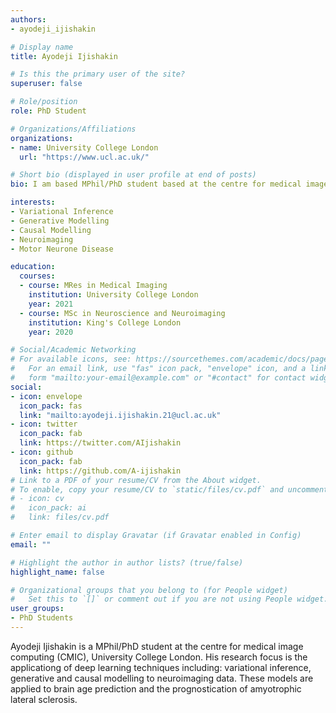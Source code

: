 ```yaml
---
authors:
- ayodeji_ijishakin

# Display name
title: Ayodeji Ijishakin

# Is this the primary user of the site?
superuser: false

# Role/position
role: PhD Student 

# Organizations/Affiliations
organizations:
- name: University College London
  url: "https://www.ucl.ac.uk/"

# Short bio (displayed in user profile at end of posts) 
bio: I am based MPhil/PhD student based at the centre for medical image computing (CMIC). My research uses deep learning in-order to predict brain age and prognosticate ALS Disease. My particular interests within deep learning include: variational inference, generative modelling and causal modelling. 

interests:
- Variational Inference 
- Generative Modelling 
- Causal Modelling 
- Neuroimaging
- Motor Neurone Disease 

education:
  courses:
  - course: MRes in Medical Imaging
    institution: University College London
    year: 2021
  - course: MSc in Neuroscience and Neuroimaging
    institution: King's College London
    year: 2020 

# Social/Academic Networking
# For available icons, see: https://sourcethemes.com/academic/docs/page-builder/#icons
#   For an email link, use "fas" icon pack, "envelope" icon, and a link in the
#   form "mailto:your-email@example.com" or "#contact" for contact widget.
social:
- icon: envelope
  icon_pack: fas
  link: "mailto:ayodeji.ijishakin.21@ucl.ac.uk"
- icon: twitter
  icon_pack: fab
  link: https://twitter.com/AIjishakin
- icon: github
  icon_pack: fab
  link: https://github.com/A-ijishakin 
# Link to a PDF of your resume/CV from the About widget.
# To enable, copy your resume/CV to `static/files/cv.pdf` and uncomment the lines below.
# - icon: cv
#   icon_pack: ai
#   link: files/cv.pdf

# Enter email to display Gravatar (if Gravatar enabled in Config)
email: ""

# Highlight the author in author lists? (true/false)
highlight_name: false

# Organizational groups that you belong to (for People widget)
#   Set this to `[]` or comment out if you are not using People widget.
user_groups:
- PhD Students
---
```

Ayodeji Ijishakin is a MPhil/PhD student at the centre for medical image computing (CMIC), University College London. His research focus is the applicationg of deep learning techniques including: variational inference, generative and causal modelling to neuroimaging data. These models are applied to brain age prediction and the prognostication of amyotrophic lateral sclerosis.  
